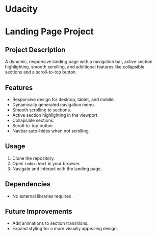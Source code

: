 # Udacity
# Landing Page Project

## Project Description
A dynamic, responsive landing page with a navigation bar, active section highlighting, smooth scrolling, and additional features like collapsible sections and a scroll-to-top button.

## Features
- Responsive design for desktop, tablet, and mobile.
- Dynamically generated navigation menu.
- Smooth scrolling to sections.
- Active section highlighting in the viewport.
- Collapsible sections.
- Scroll-to-top button.
- Navbar auto-hides when not scrolling.

## Usage
1. Clone the repository.
2. Open `index.html` in your browser.
3. Navigate and interact with the landing page.

## Dependencies
- No external libraries required.

## Future Improvements
- Add animations to section transitions.
- Expand styling for a more visually appealing design.
